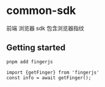 # common-sdk

前端 浏览器 sdk
包含浏览器指纹

## Getting started

```shell
pnpm add fingerjs

import {getFinger} from 'fingerjs'
const info = await getFinger();

```
